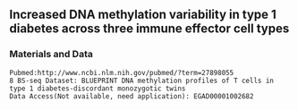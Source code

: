 ## Increased DNA methylation variability in type 1 diabetes across three immune effector cell types

### Materials and Data
```
Pubmed:http://www.ncbi.nlm.nih.gov/pubmed/?term=27898055
8 BS-seq Dataset: BLUEPRINT DNA methylation profiles of T cells in type 1 diabetes-discordant monozygotic twins
Data Access(Not available, need application): EGAD00001002682
```
